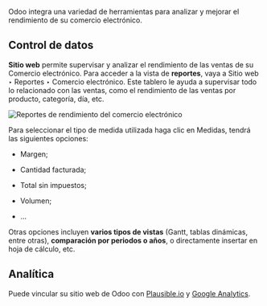 Odoo integra una variedad de herramientas para analizar y mejorar el rendimiento de su comercio electrónico.

## Control de datos[](https://www.odoo.com/documentation/17.0/es/applications/websites/ecommerce/ecommerce_management/performance.html#data-monitoring "Enlazar permanentemente con este título")

**Sitio web** permite supervisar y analizar el rendimiento de las ventas de su Comercio electrónico. Para acceder a la vista de **reportes**, vaya a Sitio web ‣ Reportes ‣ Comercio electrónico. Este tablero le ayuda a supervisar todo lo relacionado con las ventas, como el rendimiento de las ventas por producto, categoría, día, etc.

![Reportes de rendimiento del comercio electrónico](https://www.odoo.com/documentation/17.0/es/_images/reporting1.png)

Para seleccionar el tipo de medida utilizada haga clic en Medidas, tendrá las siguientes opciones:

- Margen;
    
- Cantidad facturada;
    
- Total sin impuestos;
    
- Volumen;
    
- …
    

Otras opciones incluyen **varios tipos de vistas** (Gantt, tablas dinámicas, entre otras), **comparación por periodos o años**, o directamente insertar en hoja de cálculo, etc.

## Analítica[](https://www.odoo.com/documentation/17.0/es/applications/websites/ecommerce/ecommerce_management/performance.html#analytics "Enlazar permanentemente con este título")

Puede vincular su sitio web de Odoo con [Plausible.io](https://www.odoo.com/documentation/17.0/es/applications/websites/website/reporting/analytics.html#analytics-plausible) y [Google Analytics](https://www.odoo.com/documentation/17.0/es/applications/websites/website/reporting/analytics.html#analytics-google-analytics).